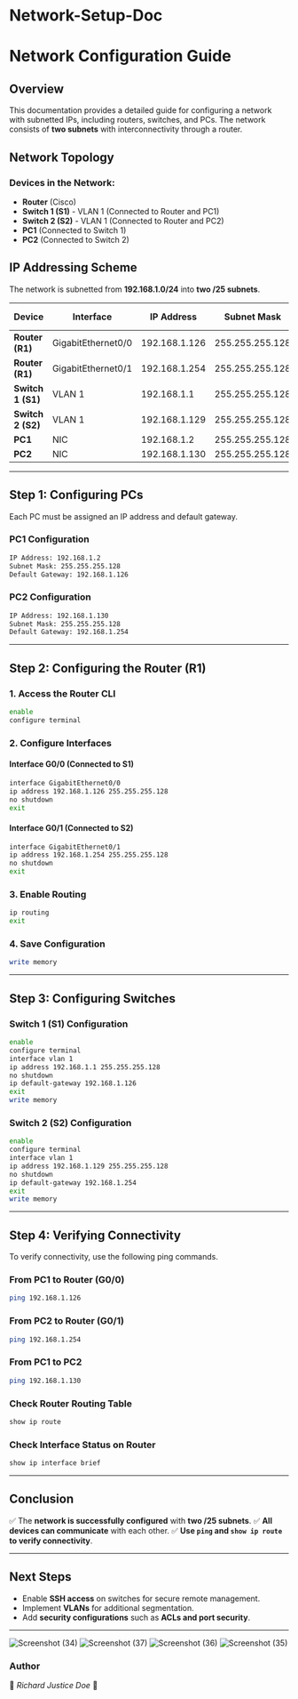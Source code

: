 # Network-Setup-Doc
# **Network Configuration Guide**

## **Overview**
This documentation provides a detailed guide for configuring a network with subnetted IPs, including routers, switches, and PCs. The network consists of **two subnets** with interconnectivity through a router.

## **Network Topology**
### **Devices in the Network:**
- **Router** (Cisco)
- **Switch 1 (S1)** - VLAN 1 (Connected to Router and PC1)
- **Switch 2 (S2)** - VLAN 1 (Connected to Router and PC2)
- **PC1** (Connected to Switch 1)
- **PC2** (Connected to Switch 2)

## **IP Addressing Scheme**
The network is subnetted from **192.168.1.0/24** into **two /25 subnets**.

| **Device** | **Interface** | **IP Address** | **Subnet Mask** | **Default Gateway** |
|------------|--------------|--------------|-------------|----------------|
| **Router (R1)** | GigabitEthernet0/0 | 192.168.1.126 | 255.255.255.128 | N/A |
| **Router (R1)** | GigabitEthernet0/1 | 192.168.1.254 | 255.255.255.128 | N/A |
| **Switch 1 (S1)** | VLAN 1 | 192.168.1.1 | 255.255.255.128 | 192.168.1.126 |
| **Switch 2 (S2)** | VLAN 1 | 192.168.1.129 | 255.255.255.128 | 192.168.1.254 |
| **PC1** | NIC | 192.168.1.2 | 255.255.255.128 | 192.168.1.126 |
| **PC2** | NIC | 192.168.1.130 | 255.255.255.128 | 192.168.1.254 |

---

## **Step 1: Configuring PCs**
Each PC must be assigned an IP address and default gateway.

### **PC1 Configuration**
```bash
IP Address: 192.168.1.2
Subnet Mask: 255.255.255.128
Default Gateway: 192.168.1.126
```

### **PC2 Configuration**
```bash
IP Address: 192.168.1.130
Subnet Mask: 255.255.255.128
Default Gateway: 192.168.1.254
```

---

## **Step 2: Configuring the Router (R1)**

### **1. Access the Router CLI**
```bash
enable
configure terminal
```

### **2. Configure Interfaces**
#### **Interface G0/0 (Connected to S1)**
```bash
interface GigabitEthernet0/0
ip address 192.168.1.126 255.255.255.128
no shutdown
exit
```

#### **Interface G0/1 (Connected to S2)**
```bash
interface GigabitEthernet0/1
ip address 192.168.1.254 255.255.255.128
no shutdown
exit
```

### **3. Enable Routing**
```bash
ip routing
exit
```

### **4. Save Configuration**
```bash
write memory
```

---

## **Step 3: Configuring Switches**

### **Switch 1 (S1) Configuration**
```bash
enable
configure terminal
interface vlan 1
ip address 192.168.1.1 255.255.255.128
no shutdown
ip default-gateway 192.168.1.126
exit
write memory
```

### **Switch 2 (S2) Configuration**
```bash
enable
configure terminal
interface vlan 1
ip address 192.168.1.129 255.255.255.128
no shutdown
ip default-gateway 192.168.1.254
exit
write memory
```

---

## **Step 4: Verifying Connectivity**
To verify connectivity, use the following ping commands.

### **From PC1 to Router (G0/0)**
```bash
ping 192.168.1.126
```

### **From PC2 to Router (G0/1)**
```bash
ping 192.168.1.254
```

### **From PC1 to PC2**
```bash
ping 192.168.1.130
```

### **Check Router Routing Table**
```bash
show ip route
```

### **Check Interface Status on Router**
```bash
show ip interface brief
```

---

## **Conclusion**
✅ The **network is successfully configured** with **two /25 subnets**.
✅ **All devices can communicate** with each other.
✅ **Use `ping` and `show ip route` to verify connectivity**.

---

## **Next Steps**
- Enable **SSH access** on switches for secure remote management.
- Implement **VLANs** for additional segmentation.
- Add **security configurations** such as **ACLs and port security**.

---
![Screenshot (34)](https://github.com/user-attachments/assets/7ef5ba37-8cc0-4fa0-ae5b-d179ef12e798)
![Screenshot (37)](https://github.com/user-attachments/assets/85cadcfe-ade0-40e2-9439-17ff3a4d0c48)
![Screenshot (36)](https://github.com/user-attachments/assets/41d56f65-bb53-4b56-aff5-37007b68b68d)
![Screenshot (35)](https://github.com/user-attachments/assets/baa1ad00-7980-4750-8cda-c76762948271)

### **Author**
📌 _Richard Justice Doe_ 🚀

